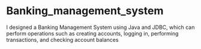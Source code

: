 # Banking_management_system
I designed a Banking Management System using Java and JDBC, which can perform operations such as creating accounts, logging in, performing transactions, and checking account balances
